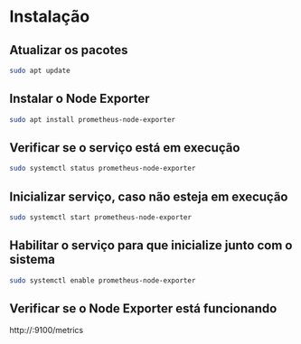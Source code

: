 # Instalação

## Atualizar os pacotes

```bash
sudo apt update
```

## Instalar o Node Exporter

```bash
sudo apt install prometheus-node-exporter
```

## Verificar se o serviço está em execução

```bash
sudo systemctl status prometheus-node-exporter
```

## Inicializar serviço, caso não esteja em execução

```bash
sudo systemctl start prometheus-node-exporter
```

## Habilitar o serviço para que inicialize junto com o sistema

```bash
sudo systemctl enable prometheus-node-exporter
```

## Verificar se o Node Exporter está funcionando

http://<IP>:9100/metrics
